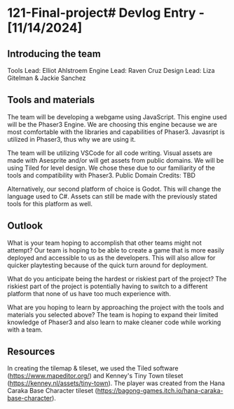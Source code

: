 # 121-Final-project# Devlog Entry - [11/14/2024]

## Introducing the team
Tools Lead: Elliot Ahlstroem
Engine Lead: Raven Cruz
Design Lead: Liza Gitelman & Jackie Sanchez

## Tools and materials
The team will be developing a webgame using JavaScript.  This engine used will be the Phaser3 Engine.  We are choosing this engine because we are most comfortable with the libraries and capabilities of Phaser3.  Javasript is utilized in Phaser3, thus why we are using it.  

The team will be utilizing VSCode for all code writing.  Visual assets are made with Asesprite and/or will get assets from public domains.  We will be using Tiled for level design.  We chose these due to our familiarity of the tools and compatibility with Phaser3.
Public Domain Credits: TBD

Alternatively, our second platform of choice is Godot.  This will change the language used to C#.  Assets can still be made with the previously stated tools for this platform as well.

## Outlook
What is your team hoping to accomplish that other teams might not attempt?
Our team is hoping to be able to create a game that is more easily deployed and accessible to us as the developers.  This will also allow for quicker playtesting because of the quick turn around for deployment.  

What do you anticipate being the hardest or riskiest part of the project?
The riskiest part of the project is potentially having to switch to a different platform that none of us have too much experience with.

What are you hoping to learn by approaching the project with the tools and materials you selected above?
The team is hoping to expand their limited knowledge of Phaser3 and also learn to make cleaner code while working with a team.

## Resources
In creating the tilemap & tileset, we used the Tiled software (https://www.mapeditor.org/) and Kenney's Tiny Town tileset (https://kenney.nl/assets/tiny-town). The player was created from the Hana Caraka Base Character tileset (https://bagong-games.itch.io/hana-caraka-base-character).

